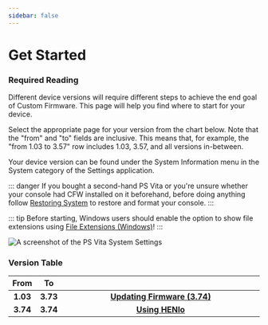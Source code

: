 ```yaml
---
sidebar: false
---
```


# Get Started

### Required Reading

Different device versions will require different steps to achieve the end goal of Custom Firmware. This page will help you find where to start for your device.

Select the appropriate page for your version from the chart below. Note that the "from" and "to" fields are inclusive. This means that, for example, the "from 1.03 to 3.57" row includes 1.03, 3.57, and all versions in-between.

Your device version can be found under the System Information menu in the System category of the Settings application.

::: danger
If you bought a second-hand PS Vita or you're unsure whether your console had CFW installed on it beforehand, before doing anything follow [Restoring System](restoring-system) to restore and format your console.
:::

::: tip
Before starting, Windows users should enable the option to show file extensions using [File Extensions (Windows)](file-extensions-(windows))!
:::

![A screenshot of the PS Vita System Settings](/assets/images/screenshots/system-version.png)

### Version Table

<table>
  <colgroup>
    <col span="1" style="width: 10%;">
    <col span="1" style="width: 10%;">
    <col span="1" style="width: 80%;">
  </colgroup>
  <thead>
    <tr>
      <th style="text-align: center; font-weight: bold;">From</th>
      <th style="text-align: center; font-weight: bold;">To</th>
      <th style="text-align: center; font-weight: bold;"></th>
    </tr>
  </thead>
  <tbody>
    <tr>
      <td style="text-align: center; font-weight: bold;">1.03</td>
      <td style="text-align: center; font-weight: bold;">3.73</td>
      <td style="text-align: center; font-weight: bold;"><a href="updating-firmware-(3.74).html">Updating Firmware (3.74)</a></td>
    </tr>
    <tr>
      <td style="text-align: center; font-weight: bold;">3.74</td>
      <td style="text-align: center; font-weight: bold;">3.74</td>
      <td style="text-align: center; font-weight: bold;"><a href="using-henlo.html">Using HENlo</a></td>
    </tr>
  </tbody>
</table>
